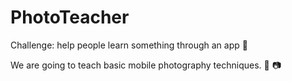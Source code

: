 # PhotoTeacher
Challenge: help people learn something through an app :calling:

We are going to teach basic mobile photography techniques. :iphone: :camera:
